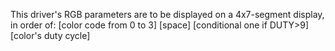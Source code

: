 This driver's RGB parameters are to be displayed on a 4x7-segment display, in order of:
  [color code from 0 to 3] [space] [conditional one if DUTY>9] [color's duty cycle]
